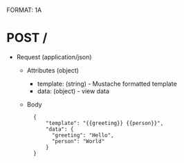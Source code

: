 FORMAT: 1A

# POST /

+ Request (application/json)

    + Attributes (object)
        + template: (string) - Mustache formatted template
        + data: (object) - view data

    + Body

            {
                "template": "{{greeting}} {{person}}",
                "data": {
                  "greeting": "Hello",
                  "person": "World"
                }
            }
